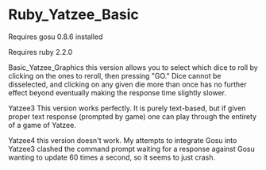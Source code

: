 # Ruby_Yatzee_Basic

Requires gosu 0.8.6 installed

Requires ruby 2.2.0

Basic_Yatzee_Graphics
this version allows you to select which dice to roll by clicking on the ones to reroll, then pressing "GO." Dice cannot be disselected, and clicking on any given die more than once has no further effect beyond eventually making the response time slightly slower.

Yatzee3
This version works perfectly.  It is purely text-based, but if given proper text response (prompted by game) one can play through the entirety of a game of Yatzee.

Yatzee4
this version doesn't work.  My attempts to integrate Gosu into Yatzee3 clashed the command prompt waiting for a response against Gosu wanting to update 60 times a second, so it seems to just crash.